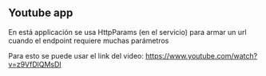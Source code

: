 ## Youtube app

En está applicación se usa HttpParams (en el servicio) para armar un url cuando el endpoint requiere muchas parámetros

Para esto se puede usar el link del video: https://www.youtube.com/watch?v=z9VfDlQMsDI
